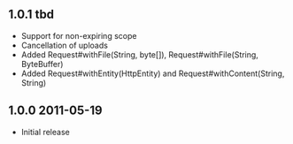 ## 1.0.1 tbd

  * Support for non-expiring scope
  * Cancellation of uploads
  * Added Request#withFile(String, byte[]), Request#withFile(String, ByteBuffer)
  * Added Request#withEntity(HttpEntity) and Request#withContent(String, String)

## 1.0.0 2011-05-19

  * Initial release
